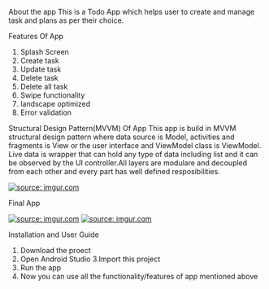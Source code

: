 About the app
This is a Todo App which helps user to create and manage task and plans as per their choice.

Features Of App
1. Splash Screen
2. Create task
4. Update task
5. Delete task
6. Delete all task
7. Swipe functionality
8. landscape optimized
9. Error validation


Structural Design Pattern(MVVM) Of App
This app is build in MVVM structural design pattern where data source is Model, activities and fragments is View or the user interface and ViewModel class is ViewModel. Live data is wrapper that can hold any type of data including list and it can be observed by the UI controller.All layers are modulare and decoupled from each other and every part has well defined resposibilities.

<a href="https://imgur.com/jlVKlHp"><img src="https://i.imgur.com/jlVKlHp.jpg" title="source: imgur.com" /></a>

Final App

<a href="https://imgur.com/P2ZcAzD"><img src="https://i.imgur.com/P2ZcAzD.gif" title="source: imgur.com" /></a>
<a href="https://imgur.com/a6UX1dF"><img src="https://i.imgur.com/a6UX1dF.gif" title="source: imgur.com" /></a>

Installation and User Guide
1. Download the proect
2. Open Android Studio
3.Import this project
4. Run the app
5. Now you can use all the functionality/features of app mentioned above